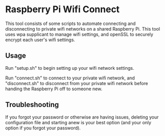 # Raspberry Pi Wifi Connect

This tool consists of some scripts to automate connecting and disconnecting to private wifi networks on a shared Raspberry Pi. This tool uses wpa supplicant to manage wifi settings, and openSSL to securely encrypt each user's wifi settings.

## Usage

Run "setup.sh" to begin setting up your wifi network settings.

Run "connect.sh" to connect to your private wifi network, and "disconnect.sh" to disconnect from your private wifi network before handing the Raspberry Pi off to someone new.

## Troubleshooting

If you forgot your password or otherwise are having issues, deleting your configuration file and starting anew is your best option (and your only option if you forgot your password).